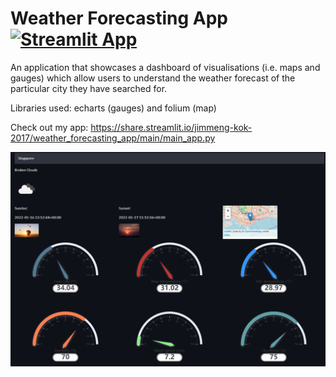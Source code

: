 # Weather Forecasting App [![Streamlit App](https://static.streamlit.io/badges/streamlit_badge_black_red.svg)](https://share.streamlit.io/jimmeng-kok-2017/weather_forecasting_app/main/main_app.py)
An application that showcases a dashboard of visualisations (i.e. maps and gauges) which allow users to understand the weather forecast of the particular city they have searched for.

Libraries used: echarts (gauges) and folium (map)

Check out my app: https://share.streamlit.io/jimmeng-kok-2017/weather_forecasting_app/main/main_app.py

![alt text](https://github.com/jimmeng-kok-2017/weather_forecasting_app/blob/main/dashboard_sample.PNG?raw=true)
